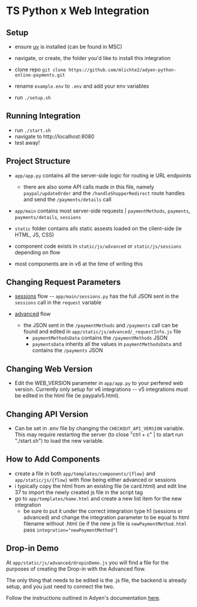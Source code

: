 # TS Python x Web Integration

## Setup

- ensure [uv](https://docs.astral.sh/uv/) is installed (can be found in MSC)

- navigate, or create, the folder you'd like to install this integration
- clone repo `git clone https://github.com/mlichte2/adyen-python-online-payments.git`

- rename `example.env` to `.env` and add your env variables
- run `./setup.sh`

## Running Integration

- run `./start.sh`
- navigate to http://localhost:8080
- test away!

## Project Structure

- `app/app.py` contains all the server-side logic for routing ie URL endpoints
  - there are also some API calls made in this file, namely `paypal/updateOrder` and the `/handleShopperRedirect` route handles and send the `/payments/details` call
- `app/main` contains most server-side requests | `paymentMethods`, `payments`, `payments/details`, `sessions`

- `static` folder contains alls static assests loaded on the client-side (ie HTML, JS, CSS)
- component code exists in `static/js/advanced` or `static/js/sessions` depending on flow

- most components are in v6 at the time of writing this

## Changing Request Parameters

- [sessions](https://docs.adyen.com/online-payments/build-your-integration/?platform=Web&integration=Drop-in#sessions-flow-a-single-api-request) flow
  -- `app/main/sessions.py` has the full JSON sent in the `sessions` call in the `request` variable

- [advanced](https://docs.adyen.com/online-payments/build-your-integration/?platform=Web&integration=Drop-in#advanced-flow-three-api-requests) flow
  - the JSON sent in the `/paymentMethods` and `/payments` call can be found and edited in `app/static/js/advanced/_requestInfo.js` file
    - `paymentMethodsData` contains the `/paymentMethods` JSON
    - `paymentsData` inherits all the values in `paymentMethodsData` and contains the `/payments` JSON

## Changing Web Version

- Edit the WEB_VERSION parameter in `app/app.py` to your perfered web version. Currently only setup for v6 integrations -- v5 integrations must be edited in the html file (ie paypalv5.html).

## Changing API Version

- Can be set in .env file by changing the `CHECKOUT_API_VERSION` variable. This may require restarting the server (to close "ctrl + c" | to start run "./start.sh") to load the new variable.

## How to Add Components

- create a file in both `app/templates/components/{flow}` and `app/static/js/{flow}` with flow being either advanced or sessions
- i typically copy the html from an existing file (ie card.html) and edit line 37 to import the newly created js file in the script tag
- go to `app/templates/home.html` and create a new list item for the new integration
  - be sure to put it under the correct integration type h1 (sessions or advanced) and change the integration parameter to be equal to html filename without .html (ie if the new js file is `newPaymentMethod.html` pass `integration="newPaymentMethod"`)

## Drop-in Demo

At `app/static/js/advanced/dropinDemo.js` you will find a file for the purposes of creating the Drop-in with the Advanced flow.

The only thing that needs to be edited is the .js file, the backend is already setup, and you just need to connect the two.

Follow the instructions outlined in Adyen's documentation [here](https://docs.adyen.com/online-payments/build-your-integration/advanced-flow/?platform=Web&integration=Drop-in&version=6.6.0).
